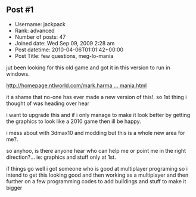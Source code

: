 ## Post #1
- Username: jackpack
- Rank: advanced
- Number of posts: 47
- Joined date: Wed Sep 09, 2009 2:28 am
- Post datetime: 2010-04-06T01:01:42+00:00
- Post Title: few questions, meg-lo-mania

jut been looking for this old game and got it in this version to run in windows.

[http://homepage.ntlworld.com/mark.harma ... mania.html](http://homepage.ntlworld.com/mark.harman/comp_gigalomania.html)

it a shame that no-one has ever made a new version of this!. so 1st thing i thought of was heading over hear 

i want to upgrade this and if i only manage to make it look better by getting the graphics to look like a 2010 game then ill be happy.

i mess about with 3dmax10 and modding but this is a whole new area for me?.

so anyhoo, is there anyone hear who can help me or point me in the right direction?... ie: graphics and stuff only at 1st.

if things go well i got someone who is good at multiplayer programing so i intend to get this looking good and then working as a multiplayer and then further on a few programming codes to add buildings and stuff to make it bigger
